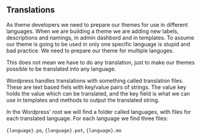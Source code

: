 ## Translations

As theme developers we need to prepare our themes for use in different languages. When we are building a theme we are adding new labels, descriptions and namings, in admin dashbord and in templates. To assume our theme is going to be used in only one specific language is stupid and bad practice. We need to prepare our theme for multiple languges.

This does not mean we have to do any translation, just to make our themes possible to be translated into any language.

Wordpress handles translations with something called translation files. These are text based fiels with key/value pairs of strings. The value key holds the value which can be translated, and the key field is what we can use in templates and methods to output the translated string.

In the Wordpress' root we will find a folder called languages, with files for each translated language. For each language we find three files:

`{language}.po`, `{language}.pot`, `{language}.mo`